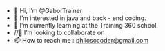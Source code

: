- 👋 Hi, I’m @GaborTrainer
- 👀 I’m interested in java and back - end coding.
- 🌱 I’m currently learning at the Training 360 school.
- //💞️ I’m looking to collaborate on
- 📫 How to reach me : philosocoder@gmail.com

<!---
GaborTrainer/GaborTrainer is a ✨ special ✨ repository because its `README.md` (this file) appears on your GitHub profile.
You can click the Preview link to take a look at your changes.
--->
